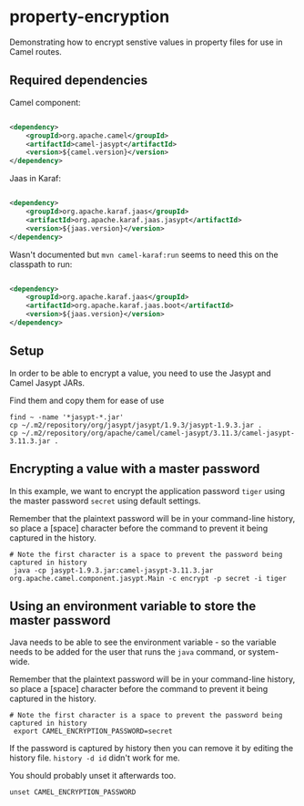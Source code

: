 # property-encryption

Demonstrating how to encrypt senstive values in property files for use in Camel routes.

## Required dependencies

Camel component:

```xml

<dependency>
    <groupId>org.apache.camel</groupId>
    <artifactId>camel-jasypt</artifactId>
    <version>${camel.version}</version>
</dependency>
```

Jaas in Karaf:

```xml

<dependency>
    <groupId>org.apache.karaf.jaas</groupId>
    <artifactId>org.apache.karaf.jaas.jasypt</artifactId>
    <version>${jaas.version}</version>
</dependency>
```

Wasn't documented but `mvn camel-karaf:run` seems to need this on the classpath to run:

```xml

<dependency>
    <groupId>org.apache.karaf.jaas</groupId>
    <artifactId>org.apache.karaf.jaas.boot</artifactId>
    <version>${jaas.version}</version>
</dependency>
```

## Setup

In order to be able to encrypt a value, you need to use the Jasypt and Camel Jasypt JARs.

Find them and copy them for ease of use

```shell
find ~ -name '*jasypt-*.jar'
cp ~/.m2/repository/org/jasypt/jasypt/1.9.3/jasypt-1.9.3.jar .
cp ~/.m2/repository/org/apache/camel/camel-jasypt/3.11.3/camel-jasypt-3.11.3.jar .
```

## Encrypting a value with a master password

In this example, we want to encrypt the application password `tiger` using the master password `secret` using default
settings.

Remember that the plaintext password will be in your command-line history, so place a [space] character before the
command to prevent it being captured in the history.

```shell
# Note the first character is a space to prevent the password being captured in history
 java -cp jasypt-1.9.3.jar:camel-jasypt-3.11.3.jar org.apache.camel.component.jasypt.Main -c encrypt -p secret -i tiger
```

## Using an environment variable to store the master password

Java needs to be able to see the environment variable - so the variable needs to be added for the user that runs
the `java` command, or system-wide.

Remember that the plaintext password will be in your command-line history, so place a [space] character before the
command to prevent it being captured in the history.

```shell
# Note the first character is a space to prevent the password being captured in history
 export CAMEL_ENCRYPTION_PASSWORD=secret
```

If the password is captured by history then you can remove it by editing the history file. `history -d id` didn't work
for me.

You should probably unset it afterwards too.

```shell
unset CAMEL_ENCRYPTION_PASSWORD
```
